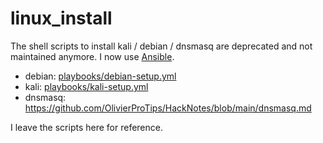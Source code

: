# linux_install

The shell scripts to install kali / debian / dnsmasq are deprecated and not maintained anymore. I now use [Ansible](playbooks/readme.md).

- debian: [playbooks/debian-setup.yml]()
- kali: [playbooks/kali-setup.yml]()
- dnsmasq: https://github.com/OlivierProTips/HackNotes/blob/main/dnsmasq.md

I leave the scripts here for reference.
